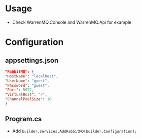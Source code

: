 # Usage
- Check WarrenMQ.Console and WarrenMQ.Api for example
# Configuration

## appsettings.json
```json
"RabbitMQ": {
"HostName": "localhost",
"UserName": "guest",
"Password": "guest",
"Port": 5672,
"VirtualHost": "/",
"ChannelPoolSize": 10
}
```

## Program.cs

- Add `builder.Services.AddRabbitMQ(builder.Configuration);`